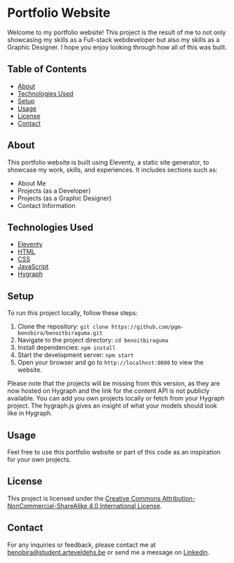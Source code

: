 # Portfolio Website

Welcome to my portfolio website! This project is the result of me to not only showcasing my skills as a Full-stack webdeveloper but also my skills as a Graphic Designer. I hope you enjoy looking through how all of this was built.

## Table of Contents

- [About](#about)
- [Technologies Used](#technologies-used)
- [Setup](#setup)
- [Usage](#usage)
- [License](#license)
- [Contact](#contact)

## About

This portfolio website is built using Eleventy, a static site generator, to showcase my work, skills, and experiences. It includes sections such as:
- About Me
- Projects (as a Developer)
- Projects (as a Graphic Designer)
- Contact Information

## Technologies Used

- [Eleventy](https://www.11ty.dev/)
- [HTML](https://developer.mozilla.org/en-US/docs/Web/HTML)
- [CSS](https://developer.mozilla.org/en-US/docs/Web/CSS)
- [JavaScript](https://developer.mozilla.org/en-US/docs/Web/JavaScript)
- [Hygraph](https://hygraph.com/)

## Setup

To run this project locally, follow these steps:

1. Clone the repository: `git clone https://github.com/pgm-benobira/benoitbiraguma.git`
2. Navigate to the project directory: `cd benoitbiraguma`
3. Install dependencies: `npm install`
4. Start the development server: `npm start`
5. Open your browser and go to `http://localhost:8080` to view the website.

Please note that the projects will be missing from this version, as they are now hosted on Hygraph and the link for the content API is not publicly available. You can add you own projects locally or fetch from your Hygraph project. The hygraph.js gives an insight of what your models should look like in Hygraph.

## Usage

Feel free to use this portfolio website or part of this code as an inspiration for your own projects.

## License

This project is licensed under the [Creative Commons Attribution-NonCommercial-ShareAlike 4.0 International License](https://creativecommons.org/licenses/by-nc-sa/4.0/).

## Contact

For any inquiries or feedback, please contact me at [benobira@student.arteveldehs.be](mailto:benobira@student.arteveldehs.be) or send me a message on [Linkedin](https://www.linkedin.com/in/beno%C3%AEt-biraguma-48422a194/).